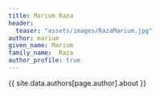 ```yaml
---
title: Marium Raza
header:
  teaser: "assets/images/RazaMarium.jpg"
author: marium
given_name: Marium
family_name:  Raza
author_profile: true
---
```


{{ site.data.authors[page.author].about }}